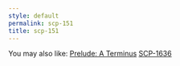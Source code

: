 ```yaml
---
style: default
permalink: scp-151
title: scp-151
---
```

You may also like:
[Prelude: A Terminus](http://scp-wiki.net/prelude-nobody)
[SCP-1636](http://scp-wiki.net/scp-1636)